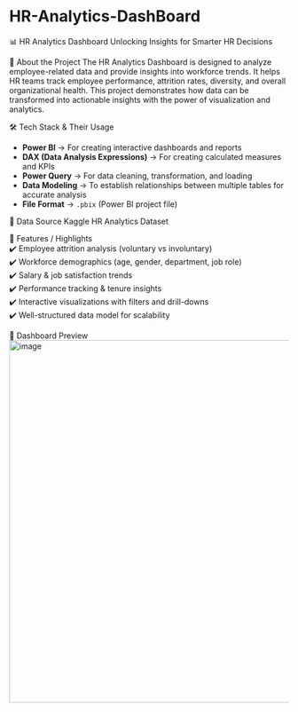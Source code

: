 # HR-Analytics-DashBoard
📊 HR Analytics Dashboard
Unlocking Insights for Smarter HR Decisions

📌 About the Project
The HR Analytics Dashboard is designed to analyze employee-related data and provide insights into workforce trends. It helps HR teams track employee performance, attrition rates, diversity, and overall organizational health.
This project demonstrates how data can be transformed into actionable insights with the power of visualization and analytics.

🛠️ Tech Stack & Their Usage  
- **Power BI** → For creating interactive dashboards and reports  
- **DAX (Data Analysis Expressions)** → For creating calculated measures and KPIs  
- **Power Query** → For data cleaning, transformation, and loading  
- **Data Modeling** → To establish relationships between multiple tables for accurate analysis  
- **File Format** → `.pbix` (Power BI project file)

📂 Data Source
Kaggle HR Analytics Dataset

🚀 Features / Highlights  
✔️ Employee attrition analysis (voluntary vs involuntary)  
✔️ Workforce demographics (age, gender, department, job role)  
✔️ Salary & job satisfaction trends  
✔️ Performance tracking & tenure insights  
✔️ Interactive visualizations with filters and drill-downs  
✔️ Well-structured data model for scalability

📸 Dashboard Preview  
<img width="1117" height="653" alt="image" src="https://github.com/user-attachments/assets/7d0348a2-feb2-4b14-9e90-8daf762f11d3" />

